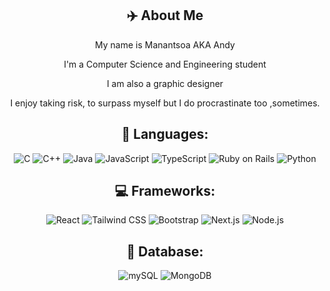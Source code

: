 
<div align="center">
    <h2>✈️ About Me</h2>
    <p>My name is Manantsoa AKA Andy</p>
    <p>I'm a Computer Science and Engineering student</p>
    <p>I am also a graphic designer</p>
    <p>I enjoy taking risk, to surpass myself but I do procrastinate too ,sometimes.</p>

</div>

<div align="center">
    <h2>📗 Languages: </h2>
    <img src="https://img.shields.io/badge/C-00599C?style=for-the-badge&logo=c&logoColor=white" alt="C" />
    <img src="https://img.shields.io/badge/C++-00599C?style=for-the-badge&logo=c%2B%2B&logoColor=white" alt="C++" />
    <img src="https://img.shields.io/badge/Java-007396?style=for-the-badge&logo=java&logoColor=black" alt="Java" />
    <img src="https://img.shields.io/badge/JavaScript-F7DF1E?style=for-the-badge&logo=javascript&logoColor=black" alt="JavaScript" />
    <img src="https://img.shields.io/badge/TypeScript-00599C?style=for-the-badge&logo=typescript&logoColor=black" alt="TypeScript" />
    <img src="https://img.shields.io/badge/Ruby%20on%20Rails-CC0000?style=for-the-badge&logo=ruby-on-rails&logoColor=white" alt="Ruby on Rails" />
    <img src="https://img.shields.io/badge/Python-007396?style=for-the-badge&logo=python&logoColor=yellow" alt="Python" />
    
<h2>💻 Frameworks: </h2>
    <img src="https://img.shields.io/badge/React-61DAFB?style=for-the-badge&logo=react&logoColor=white" alt="React" />
    <img src="https://img.shields.io/badge/Tailwind%20CSS-38B2AC?style=for-the-badge&logo=tailwind-css&logoColor=white" alt="Tailwind CSS" />
    <img src="https://img.shields.io/badge/Bootstrap-7952B3?style=for-the-badge&logo=bootstrap&logoColor=white" alt="Bootstrap" />
    <img src="https://img.shields.io/badge/Next.js-000000?style=for-the-badge&logo=next.js&logoColor=white" alt="Next.js" />
    <img src="https://img.shields.io/badge/Node.js-339933?style=for-the-badge&logo=node.js&logoColor=white" alt="Node.js" />
</div>

<div align="center">
    <h2>🧩 Database: </h2>
    <img src="https://img.shields.io/badge/mySQL-FFA500?style=for-the-badge&logo=sql&logoColor=white" alt="mySQL" />
    <img src="https://img.shields.io/badge/MongoDB-47A248?style=for-the-badge&logo=mongodb&logoColor=white" alt="MongoDB" />
</div>
